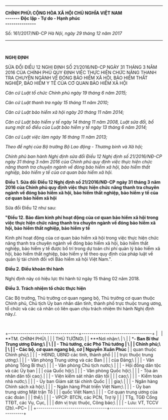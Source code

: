   -------------------- ---------------------------------------
  **CHÍNH PHỦ\         **CỘNG HÒA XÃ HỘI CHỦ NGHĨA VIỆT NAM\
  \-\-\-\-\-\--**      Độc lập - Tự do - Hạnh phúc\
                       \-\-\-\-\-\-\-\-\-\-\-\-\-\--**

  Số: 161/2017/NĐ-CP   *Hà Nội, ngày 29 tháng 12 năm 2017*
  -------------------- ---------------------------------------

 

**NGHỊ ĐỊNH**

SỬA ĐỔI ĐIỀU 12 NGHỊ ĐỊNH SỐ 21/2016/NĐ-CP NGÀY 31 THÁNG 3 NĂM 2016 CỦA
CHÍNH PHỦ QUY ĐỊNH VIỆC THỰC HIỆN CHỨC NĂNG THANH TRA CHUYÊN NGÀNH VỀ
ĐÓNG BẢO HIỂM XÃ HỘI, BẢO HIỂM THẤT NGHIỆP, BẢO HIỂM Y TẾ CỦA CƠ QUAN
BẢO HIỂM XÃ HỘI

*Căn cứ Luật tổ chức Chính phủ ngày 19 tháng 6 năm 2015;*

*Căn cứ Luật thanh tra ngày 15 tháng 11 năm 2010;*

*Căn cứ Luật bảo hiểm xã hội ngày 20 tháng 11 năm 2014;*

*Căn cứ Luật bảo hiểm y tế ngày 14 tháng 11 năm 2008, Luật sửa đổi, bổ
sung một số điều của Luật bảo hiểm y tế ngày 13 tháng 6 năm 2014;*

*Căn cứ Luật việc làm ngày 16 tháng 11 năm 2013;*

*Theo đề nghị của Bộ trưởng Bộ Lao động - Thương binh và Xã hội;*

*Chính phủ ban hành Nghị định sửa đổi Điều 12 Nghị định số 21/2016/NĐ-CP
ngày 31 tháng 3 năm 2016 của Chính phủ quy định việc thực hiện chức năng
thanh tra chuyên ngành về đóng bảo hiểm xã hội, bảo hiểm thất nghiệp,
bảo hiểm y tế của cơ quan bảo hiểm xã hội.*

**Điều 1. Sửa đổi** **Điều 12 Nghị định số 21/2016/NĐ-CP** **ngày 31
tháng 3 năm 2016 của Chính phủ quy định việc thực hiện chức năng thanh
tra chuyên ngành về đóng bảo hiểm xã hội, bảo hiểm thất nghiệp, bảo hiểm
y tế của cơ quan bảo hiểm xã hội**

Sửa đổi Điều 12 như sau:

**"Điều 12. Bảo đảm kinh phí hoạt động của cơ quan bảo hiểm xã hội trong
việc thực hiện chức năng thanh tra chuyên ngành về đóng bảo hiểm xã hội,
bảo hiểm thất nghiệp, bảo hiểm y tế**

Kinh phí hoạt động của cơ quan bảo hiểm xã hội trong việc thực hiện chức
năng thanh tra chuyên ngành về đóng bảo hiểm xã hội, bảo hiểm thất
nghiệp, bảo hiểm y tế được bố trí trong dự toán chi phí quản lý bảo hiểm
xã hội, bảo hiểm thất nghiệp, bảo hiểm y tế theo quy định của pháp luật
về quản lý tài chính đối với Bảo hiểm xã hội Việt Nam.".

**Điều 2. Điều khoản thi hành**

Nghị định này có hiệu lực thi hành từ ngày 15 tháng 02 năm 2018.

**Điều 3. Trách nhiệm tổ chức thực hiện**

Các Bộ trưởng, Thủ trưởng cơ quan ngang bộ, Thủ trưởng cơ quan thuộc
Chính phủ, Chủ tịch Ủy ban nhân dân tỉnh, thành phố trực thuộc trung
ương, tổ chức và các cá nhân có liên quan chịu trách nhiệm thi hành Nghị
định này./.

 

+-----------------------------------+-----------------------------------+
|                                   | **TM. CHÍNH PHỦ\                  |
|                                   | THỦ TƯỚNG\                        |
| ***Nơi nhận:\                     | \                                 |
| ***- Ban Bí thư Trung ương Đảng;\ | \                                 |
| - Thủ tướng, các Phó Thủ tướng    | \                                 |
| Chính phủ;\                       | \                                 |
| - Các bộ, cơ quan ngang bộ, cơ    | Nguyễn Xuân Phúc**                |
| quan thuộc Chính phủ;\            |                                   |
| - HĐND, UBND các tỉnh, thành phố  |                                   |
| trực thuộc trung ương;\           |                                   |
| - Văn phòng Trung ương và các Ban |                                   |
| của Đảng;\                        |                                   |
| - Văn phòng Tổng Bí thư;\         |                                   |
| - Văn phòng Chủ tịch nước;\       |                                   |
| - Hội đồng dân tộc và các Ủy ban  |                                   |
| của Quốc hội;\                    |                                   |
| - Văn phòng Quốc hội;\            |                                   |
| - Tòa án nhân dân tối cao;\       |                                   |
| - Viện kiểm sát nhân dân tối      |                                   |
| cao;\                             |                                   |
| - Kiểm toán nhà nước;\            |                                   |
| - Ủy ban Giám sát tài chính Quốc  |                                   |
| gia;\                             |                                   |
| - Ngân hàng Chính sách xã hội;\   |                                   |
| - Ngân hàng Phát triển Việt Nam;\ |                                   |
| - Ủy ban trung ương Mặt trận Tổ   |                                   |
| quốc Việt Nam;\                   |                                   |
| - Cơ quan trung ương của các đoàn |                                   |
| thể;\                             |                                   |
| - VPCP: BTCN, các PCN, Trợ lý     |                                   |
| TTg, TGĐ Cổng TTĐT, các Vụ, Cục,  |                                   |
| đơn vị trực thuộc, Công báo;\     |                                   |
| - Lưu: VT, TCCV (2b).~PC~         |                                   |
+-----------------------------------+-----------------------------------+

 

 
